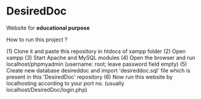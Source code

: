 # DesiredDoc
Website for **educational purpose**

How to run this project ?

(1) Clone it and paste this repository in htdocs of xampp folder
(2) Open xampp
(3) Start Apache and MySQL modules
(4) Open the browser and run localhost/phpmyadmin (username: root; leave password field empty)
(5) Create new database desireddoc and import 'desireddoc.sql' file which is present in this 'DesiredDoc' repository
(6) Now run this website by localhosting according to your port no. (usually localhost/DesiredDoc/login.php)
